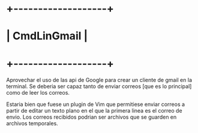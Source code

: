 # +-------------------+
# |    CmdLinGmail    |
# +-------------------+

Aprovechar el uso de las api de Google para crear un cliente de gmail en la terminal. Se deberia 
ser capaz tanto de enviar correos [que es lo principal] como de leer los correos. 

Estaria bien que fuese un plugin de Vim que permitiese enviar correos a partir de editar un texto
plano en el que la primera linea es el correo de envio. Los correos recibidos podrian ser archivos
que se guarden en archivos temporales.

